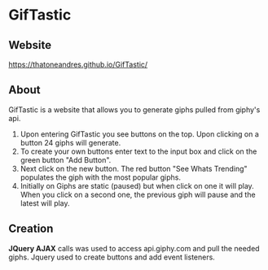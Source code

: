 # GifTastic
## Website
https://thatoneandres.github.io/GifTastic/
## About
GifTastic is a website that allows you to generate giphs pulled from giphy's api. 
1. Upon entering GifTastic you see buttons on the top. Upon clicking on a button 24 giphs will generate.
2. To create your own buttons enter text to the input box and click on the green button "Add Button".
3. Next click on the new button. The red button "See Whats Trending" populates the giph with the most popular giphs. 
4. Initially on Giphs are static (paused) but when click on one it will play. When you click on a second one, the previous giph will pause and the latest will play.

## Creation
**JQuery AJAX** calls was used to access api.giphy.com and pull the needed giphs. 
Jquery used to create buttons and add event listeners.
